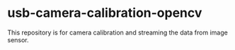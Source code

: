 # usb-camera-calibration-opencv
This repository is for camera calibration and streaming the data from image sensor.
